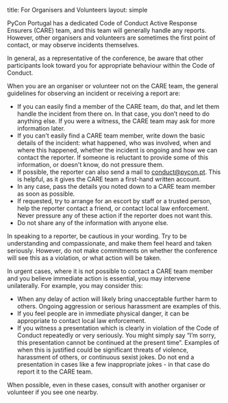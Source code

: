 title: For Organisers and Volunteers
layout: simple

PyCon Portugal has a dedicated Code of Conduct Active Response Ensurers (CARE) team, and this team will generally handle any reports. However, other organisers and volunteers are sometimes the first point of contact, or may observe incidents themselves.

In general, as a representative of the conference, be aware that other participants look toward you for appropriate behaviour within the Code of Conduct.

When you are an organiser or volunteer not on the CARE team, the general guidelines for observing an incident or receiving a report are:

- If you can easily find a member of the CARE team, do that, and let them handle the incident from there on. In that case, you don’t need to do anything else. If you were a witness, the CARE team may ask for more information later.
- If you can't easily find a CARE team member, write down the basic details of the incident: what happened, who was involved, when and where this happened, whether the incident is ongoing and how we can contact the reporter. If someone is reluctant to provide some of this information, or doesn't know, do not pressure them.
- If possible, the reporter can also send a mail to [conduct@pycon.pt](mailto:conduct@pycon.pt). This is helpful, as it gives the CARE team a first-hand written account.
- In any case, pass the details you noted down to a CARE team member as soon as possible.
- If requested, try to arrange for an escort by staff or a trusted person, help the reporter contact a friend, or contact local law enforcement. Never pressure any of these action if the reporter does not want this.
- Do not share any of the information with anyone else.

In speaking to a reporter, be cautious in your wording. Try to be understanding and compassionate, and make them feel heard and taken seriously. However, do not make commitments on whether the conference will see this as a violation, or what action will be taken.

In urgent cases, where it is not possible to contact a CARE team member and you believe immediate action is essential, you may intervene unilaterally. For example, you may consider this:

- When any delay of action will likely bring unacceptable further harm to others. Ongoing aggression or serious harassment are examples of this.
- If you feel people are in immediate physical danger, it can be appropriate to contact local law enforcement.
- If you witness a presentation which is clearly in violation of the Code of Conduct repeatedly or very seriously. You might simply say “I’m sorry, this presentation cannot be continued at the present time”. Examples of when this is justified could be significant threats of violence, harassment of others, or continuous sexist jokes. Do not end a presentation in cases like a few inappropriate jokes - in that case do report it to the CARE team.

When possible, even in these cases, consult with another organiser or volunteer if you see one nearby.
